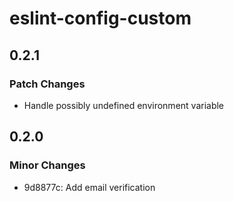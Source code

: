 # eslint-config-custom

## 0.2.1

### Patch Changes

- Handle possibly undefined environment variable

## 0.2.0

### Minor Changes

- 9d8877c: Add email verification

